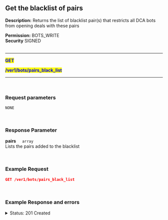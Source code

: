 ## Get the blacklist of pairs<br>

**Description:** Returns the list of blacklist pair(s) that restricts all DCA bots from opening deals with these pairs<br>

**Permission:** BOTS_WRITE<br>
**Security** SIGNED<br>
<br>

----------

<mark style="color:blue"><strong>GET<br>

<mark style="color:blue">/ver1/bots/pairs_black_list</strong>

----------

<br>

### Request parameters<br>

```
NONE
```
<br>

### Response Parameter<br>

<p>
   <strong>pairs</strong>&nbsp;&nbsp;&nbsp;&nbsp;&nbsp;<code>array</code><br>
   Lists the pairs added to the blacklist
</p>
<br>

### Example Request<br>

```json
GET /ver1/bots/pairs_black_list
```
<br>

### Example Response and errors<br>

<details>
<summary>Status: 201 Created</summary><br>

```json
{
    "pairs": [
        "BTC_SUI",
        "BTC_RONIN",
        "1INCH_1INCH-USD-SWAP"
    ]
}
```
</details>
